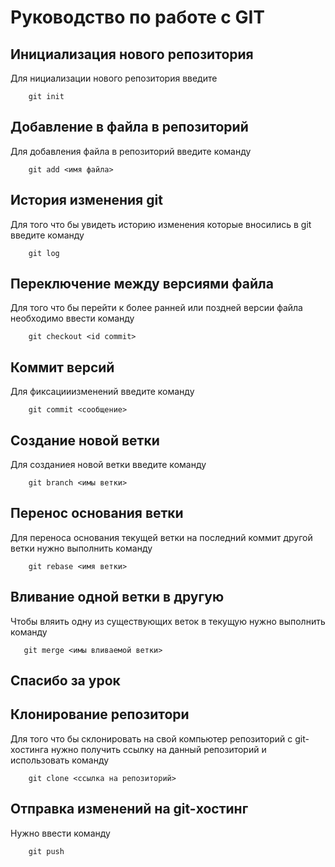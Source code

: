 # Руководство по работе с GIT
## Инициализация нового репозитория

Для нициализации нового репозитория введите
```
    git init
```

## Добавление в файла в репозиторий

Для добавления файла в репозиторий введите команду

```
    git add <имя файла>
```

## История изменения git

Для того что бы увидеть историю изменения которые вносились в git введите команду

```
    git log
```

## Переключение между версиями файла

Для того что бы перейти к более ранней или поздней версии файла необходимо ввести команду

```
    git checkout <id commit>
```

## Коммит версий

Для фиксацииизменений введите команду

```
    git commit <сообщение>
```

## Создание новой ветки

Для созданиея новой ветки введите команду

```
    git branch <имы ветки>
```

## Перенос основания ветки

Для переноса основания текущей ветки на последний коммит другой ветки нужно выполнить команду 

```
    git rebase <имя ветки>
```

 ## Вливание одной ветки в другую 

 Чтобы вляить одну из существующих веток в текущую нужно выполнить команду

 ```
    git merge <имы вливаемой ветки>
 ```
## Спасибо за урок

##  Клонирование репозитори

Для того что бы склонировать на свой компьютер репозиторий с git-хостинга нужно получить ссылку на данный репозиторий и использовать команду 

```
    git clone <ссылка на репозиторий>
```

## Отправка изменений на git-хостинг

Нужно ввести команду 

```
    git push
```
